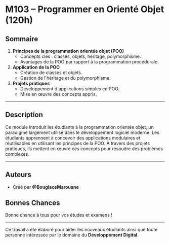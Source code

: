 # M103 – Programmer en Orienté Objet (120h)

## Sommaire
1. **Principes de la programmation orientée objet (POO)**  
    - Concepts clés : classes, objets, héritage, polymorphisme.
    - Avantages de la POO par rapport à la programmation procédurale.
2. **Application de la POO**  
    - Création de classes et objets.
    - Gestion de l'héritage et du polymorphisme.
3. **Projets pratiques**  
    - Développement d'applications simples en POO.
    - Mise en œuvre des concepts appris.

---

## Description
Ce module introduit les étudiants à la programmation orientée objet, un paradigme largement utilisé dans le développement logiciel moderne. Les étudiants apprennent à concevoir des applications modulaires et réutilisables en utilisant les principes de la POO. À travers des projets pratiques, ils mettent en œuvre ces concepts pour résoudre des problèmes complexes.

---

## Auteurs
- Créé par **@BouglaceMarouane**  

## Bonnes Chances
Bonne chance à tous pour vos études et examens !  

---

Ce travail a été élaboré pour aider les nouveaux étudiants ainsi que toute personne intéressée par le domaine du **Développement Digital**.
